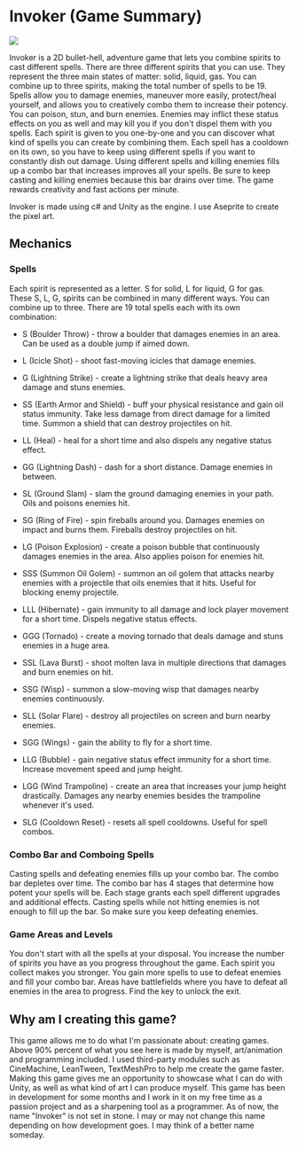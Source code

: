 # Invoker (Game Summary)

![](invoker.gif)

Invoker is a 2D bullet-hell, adventure game that lets you combine spirits to cast different spells. There are three different spirits that you can use. They represent the three main states of matter: solid, liquid, gas.
You can combine up to three spirits, making the total number of spells to be 19. Spells allow you to damage enemies, maneuver more easily, protect/heal yourself, and 
allows you to creatively combo them to increase their potency. You can poison, stun, and burn enemies. Enemies may inflict these status effects on you as well and may kill you if you don't dispel them with you spells. Each spirit is given to you one-by-one and you can discover what kind of spells you can create by combining them. Each spell has a cooldown on its own, so you have to keep using different spells if you want to constantly dish out damage. Using different spells and killing enemies fills up a combo bar that increases improves all your spells. Be sure to keep casting and killing enemies because this bar drains over time. The game rewards creativity and fast actions per minute.

Invoker is made using c# and Unity as the engine. I use Aseprite to create the pixel art.

## Mechanics

### Spells

Each spirit is represented as a letter. S for solid, L for liquid, G for gas. These S, L, G, spirits can be combined in many different ways. You can combine up to three. There are 19 total spells each with its own combination:

* S (Boulder Throw) - throw a boulder that damages enemies in an area. Can be used as a double jump if aimed down.  

* L (Icicle Shot) - shoot fast-moving icicles that damage enemies.  

* G (Lightning Strike) - create a lightning strike that deals heavy area damage and stuns enemies.  

* SS (Earth Armor and Shield) -  buff your physical resistance and gain oil status immunity. Take less damage from direct damage for a limited time. Summon a shield that can destroy projectiles on hit.  

* LL (Heal) - heal for a short time and also dispels any negative status effect.  

* GG (Lightning Dash) - dash for a short distance. Damage enemies in between.  

* SL (Ground Slam) - slam the ground damaging enemies in your path. Oils and poisons enemies hit.  

* SG (Ring of Fire) - spin fireballs around you. Damages enemies on impact and burns them. Fireballs destroy projectiles on hit.  

* LG (Poison Explosion) - create a poison bubble that continuously damages enemies in the area. Also applies poison for enemies hit.  

* SSS (Summon Oil Golem) - summon an oil golem that attacks nearby enemies with a projectile that oils enemies that it hits. Useful for blocking enemy projectile.  

* LLL (Hibernate) - gain immunity to all damage and lock player movement for a short time. Dispels negative status effects.

* GGG (Tornado) - create a moving tornado that deals damage and stuns enemies in a huge area.

* SSL (Lava Burst) - shoot molten lava in multiple directions that damages and burn enemies on hit.

* SSG (Wisp) - summon a slow-moving wisp that damages nearby enemies continuously.

* SLL (Solar Flare) - destroy all projectiles on screen and burn nearby enemies.

* SGG (Wings) - gain the ability to fly for a short time.

* LLG (Bubble) - gain negative status effect immunity for a short time. Increase movement speed and jump height.

* LGG (Wind Trampoline) - create an area that increases your jump height drastically. Damages any nearby enemies besides the trampoline whenever it's used.

* SLG (Cooldown Reset) - resets all spell cooldowns. Useful for spell combos.

### Combo Bar and Comboing Spells
Casting spells and defeating enemies fills up your combo bar. The combo bar depletes over time. The combo bar has 4 stages that determine how potent your spells will be. Each stage grants each spell different upgrades and additional effects. Casting spells while not hitting enemies is not enough to fill up the bar. So make sure you keep defeating enemies.

### Game Areas and Levels
You don't start with all the spells at your disposal. You increase the number of spirits you have as you progress throughout the game. Each spirit you collect makes you stronger. You gain more spells to use to defeat enemies and fill your combo bar. Areas have battlefields where you have to defeat all enemies in the area to progress. Find the key to unlock the exit.


## Why am I creating this game?

This game allows me to do what I'm passionate about: creating games. Above 90% percent of what you see here is made by myself, art/animation and programming included. I used third-party modules such as CineMachine, LeanTween, TextMeshPro to help me create the game faster. Making this game gives me an opportunity to showcase what I can do with Unity, as well as what kind of art I can produce myself. This game has been in development for some months and I work in it on my free time as a passion project and as a sharpening tool as a programmer. As of now, the name "Invoker" is not set in stone. I may or may not change this name depending on how development goes. I may think of a better name someday.
